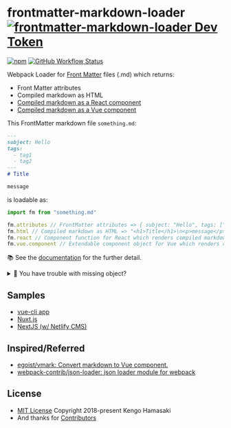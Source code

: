 # frontmatter-markdown-loader [![frontmatter-markdown-loader Dev Token](https://badge.devtoken.rocks/frontmatter-markdown-loader)](https://devtoken.rocks/package/frontmatter-markdown-loader)

[![npm](https://img.shields.io/npm/v/frontmatter-markdown-loader.svg?style=for-the-badge)](https://www.npmjs.com/package/frontmatter-markdown-loader)
[![GitHub Workflow Status](https://img.shields.io/github/workflow/status/hmsk/frontmatter-markdown-loader/Node%20CI?style=for-the-badge)](https://github.com/hmsk/frontmatter-markdown-loader/actions?query=workflow%3A%22Node+CI%22)

Webpack Loader for [Front Matter](https://jekyllrb.com/docs/front-matter/) files (.md) which returns:

- Front Matter attributes
- Compiled markdown as HTML
- [Compiled markdown as a React component](https://hmsk.github.io/frontmatter-markdown-loader/react.html)
- [Compiled markdown as a Vue component](https://hmsk.github.io/frontmatter-markdown-loader/vue.html)

This FrontMatter markdown file `something.md`:

```md
---
subject: Hello
tags:
  - tag1
  - tag2
---
# Title

message
```

is loadable as:

```js
import fm from "something.md"

fm.attributes // FrontMatter attributes => { subject: "Hello", tags: ["tag1", "tag2"] }
fm.html // Compiled markdown as HTML => "<h1>Title</h1>\n<p>message</p>\n"
fm.react // Component function for React which renders compiled markdown (Disabled as default)
fm.vue.component // Extendable component object for Vue which renders compiled markdown (Disabled as default)
```

📚 See the [documentation](https://hmsk.github.io/frontmatter-markdown-loader/) for the further detail.

<details>
<summary>🔰 You have trouble with missing object?</summary>

The loader got the breaking changes in the latest major update. The article which you referred might premise on the old version. Check the installed version, if that says `1.x.y`, see [this guide](https://hmsk.github.io/frontmatter-markdown-loader/migration).
</details>

## Samples

- [vue-cli app](https://github.com/hmsk/frontmatter-markdown-loader-vue-sample)
- [Nuxt.js](https://github.com/hmsk/frontmatter-markdown-loader-nuxt-sample)
- [NextJS (w/ Netlify CMS)](https://www.netlifycms.org/docs/nextjs/)

## Inspired/Referred

- [egoist/vmark: Convert markdown to Vue component.](https://github.com/egoist/vmark)
- [webpack-contrib/json-loader: json loader module for webpack](https://github.com/webpack-contrib/json-loader)

## License

- [MIT License](LICENSE) Copyright 2018-present Kengo Hamasaki
- And thanks for [Contributors](https://github.com/hmsk/frontmatter-markdown-loader/graphs/contributors)
